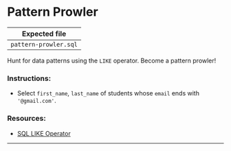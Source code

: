 # Pattern Prowler

| Expected file      |
| ------------------ |
| `pattern-prowler.sql` |

Hunt for data patterns using the `LIKE` operator. Become a pattern prowler!

### Instructions:

- Select `first_name`, `last_name` of students whose `email` ends with `'@gmail.com'`.

### Resources:

- [SQL LIKE Operator](https://www.w3schools.com/sql/sql_like.asp)

---
